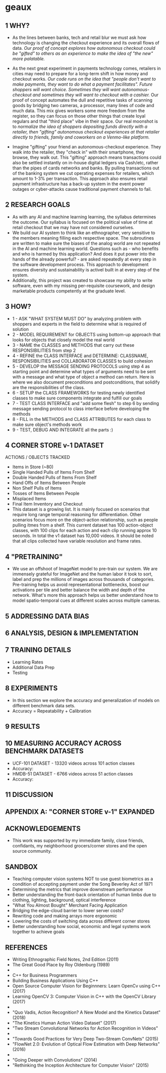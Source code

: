 # geaux

## 1 WHY?

* As the lines between banks, tech and retail blur we must ask how technology is changing the checkout experience and its overall flows of data.  _Our proof of concept explores how autonomous checkout could be "gifted" to others as an experience to make the idea of "the new" more palatable._

*  As the next great experiment in payments technology comes, retailers in cities may need to prepare for a long-term shift in how money and checkout works.  _Our code runs on the idea that "people don't want to make payments, they want to do what a payment facilitates".  Future shoppers will want choice.  Sometimes they will want autonomous-checkout and sometimes they will want to checkout with a cashier._  Our proof of concept automates the dull and repetitive tasks of scanning goods by bridging two cameras, a processor, many lines of code and much data.  This mix gives workers some more freedom from the register, so they can focus on those other things that create loyal regulars and that "third place" vibe in their space. Our real moonshot is to _normalize the idea of shoppers depositing funds directly with a retailer, then "gifting" autonomous checkout experiences at that retailer directly to friends, family and coworkers on a Venmo-like platform._

* Imagine "gifting" your friend an autonomous-checkout experience. They walk into the retailer, they "check in" with their smartphone, they browse, they walk out. This "gifting" approach means transactions could also be settled instantly on in-house digital ledgers via Cash/etc, rather than the pipes of cards networks and banks.  By pulling transactions out of the banking system we cut operating expenses for retailers, which amount to 1-3% per transaction.  This approach also ensures retail payment infrastructure has a back-up system in the event power outages or cyber-attacks cause traditional payment channels to fail.  

## 2 RESEARCH GOALS

* As with any AI and machine learning learning, the syllabus determines the outcome.  Our syllabus is focused on the political value of time at retail checkout that we may have not considered ourselves.  
* We build our AI system to think like an ethnographer, very sensitive to the members meaning filling each respective space.  The subroutines are written to make sure the biases of the analog world are not repeated in the AI and machine learning world.  Questions such as - who benefits and who is harmed by this application?  And does it put power into the hands of the already powerful? - are asked repeatedly at every step in the software development process.  This approach to development ensures diversity and sustainability is activel built in at every step of the system.
* Additionally, this project was created to showcase my ability to write software, even with my missing per-requisite coursework, and design marketable products competently at the graduate level. 

## 3 HOW? 

* 1 - ASK "WHAT SYSTEM MUST DO" by analyzing problem with shoppers and experts in the field to determine what is required of solution
* 2 - MODEL REQUIREMENT for OBJECTS using bottom-up approach that looks for objects that closely model the real world
* 3 - NAME the CLASSES and METHODS that carry out these RESPONSIBILITIES from step 2 
* 4 - REFINE the CLASS INTERFACE and DETERMINE: CLASSNAME, RESPONSIBILITIES and COLLABORATOR CLASSES to build cohesion
* 5 - DEVELOP the MESSAGE SENDING PROTOCOLS using step 4 as starting point and determine what types of arguments need to be sent with a message and what type of object a method can return.  Here is where we also document preconditions and postconditions, that solidify are the responsibilities of the class. 
* 6 - SETUP the CLASS FRAMEWORKS for testing newly identified classes to make sure components integrate and fulfill our goals
* 7 - TEST CLASS INTERFACE and "add some flesh" to step 6 by sending message sending protocol to class interface before developing the methods
* 8 - FILL in the METHODS and CLASS ATTRIBUTES for each class to make sure object's methods work 
* 9 - TEST, DEBUG AND INTEGRATE all the parts :)

## 4 CORNER STORE v-1 DATASET

ACTIONS / OBJECTS TRACKED
  * Items in Store (~80)
  * Single Handed Pulls of Items From Shelf
  * Double Handed Pulls of Items From Shelf
  * Hand Offs of Items Between People
  * Non Shelf Pulls of Items
  * Tosses of Items Between People
  * Misplaced Items 
  * Final Item Inventory and Checkout
  * This dataset is a growing list.  It is mainly focused on scenarios that require long range temporal reasoning for differentiation.  Other scenarios focus more on the object-action relationship, such as people pulling itmes from a shelf. This current dataset has 100 action-object classes, with 100 clips for each action and each clip running approx 10 seconds. In total the v1 dataset has 10,000 videos. It should be noted that all clips collected have variable resolution and frame rates.

## 4 "PRETRAINING"

* We use an offshoot of ImageNet model to pre-train our system. We are immensely grateful for ImageNet and the human labor it took to sort, label and prep the millions of images across thousands of categories. Pre-training helps us avoid representational bottlenecks, boost our activations per tile and better balance the width and depth of the network.  What's more this approach helps us better understand how to model spatio-temporal cues at different scales across multiple cameras.

## 5 ADDRESSING DATA BIAS

## 6 ANALYSIS, DESIGN & IMPLEMENTATION 

## 7 TRAINING DETAILS

* Learning Rates 
* Additional Data Prep
* Testing

## 8 EXPERIMENTS

* In this section we explore the accuracy and generalization of models on different benchmark data sets. 
* Accuracy = Repeatability + Calibration

## 9 RESULTS

## 10 MEASURING ACCURACY ACROSS BENCHMARK DATASETS

* UCF-101 DATASET - 13320 videos across 101 action classes
* Accuracy:
* HMDB-51 DATASET - 6766 videos across 51 action classes
* Accuracy:

## 11 DISCUSSION

## APPENDIX A: "CORNER STORE v-1" EXPANDED

## ACKNOWLEDGEMENTS

* This work was supported by my immediate family, close friends, confidants, my neighborhood grocers/corner stores and the open source community. 

## SANDBOX

* Teaching computer vision systems NOT to use guest biometrics as a condition of accepting payment under the Song Beverley Act of 1971
* Determining the metrics that improve downstream performance
* Better understanding the front-back orientation of human limbs due to clothing, lighting, background, optical interference
* "What You Almost Bought" Merchant Facing Application
* Bridging the edge-cloud barrier to lower server costs?
* Rewriting code and making arrays more ergonomic
* Lowering the costs of switching data across different corner stores
* Better understanding how social, economic and legal systems work together to achieve goals

## REFERENCES

* Writing Ethnographic Field Notes, 2nd Edition (2011)
* The Great Good Place by Roy Oldenburg (1989)
* 
* C++ for Business Programmers
* Building Business Applications Using C++
* Open Source Computer Vision for Beginnners: Learn OpenCv using C++ (2017)
* Learning OpenCV 3: Computer Vision in C++ with the OpenCV Library (2017)
*
* "Quo Vadis, Action Recognition? A New Model and the Kinetics Dataset" (2018)
* "The Kinetics Human Action Video Dataset" (2017)
* "Two Stream Convolutional Networks for Action Recognition in Videos" 
* 
* "Towards Good Practices for Very Deep Two-Stream ConvNets" (2015)
* "FlowNet 2.0: Evolution of Optical Flow Estimation with Deep Networks" (2016)
* 
* "Going Deeper with Convolutions" (2014)
* "Rethinking the Inception Architecture for Computer Vision" (2015)
